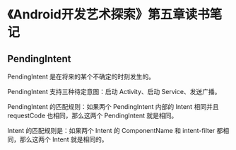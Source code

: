 # 《Android开发艺术探索》第五章读书笔记

## PendingIntent

PendingIntent 是在将来的某个不确定的时刻发生的。

PendingIntent 支持三种待定意图：启动 Activity、启动 Service、发送广播。

PendingIntent 的匹配规则：如果两个 PendingIntent 内部的 Intent 相同并且 requestCode 也相同，那么这两个 PendingIntent 就是相同。

Intent 的匹配规则是：如果两个 Intent 的 ComponentName 和 intent-filter 都相同，那么这两个 Intent 就是相同的。
